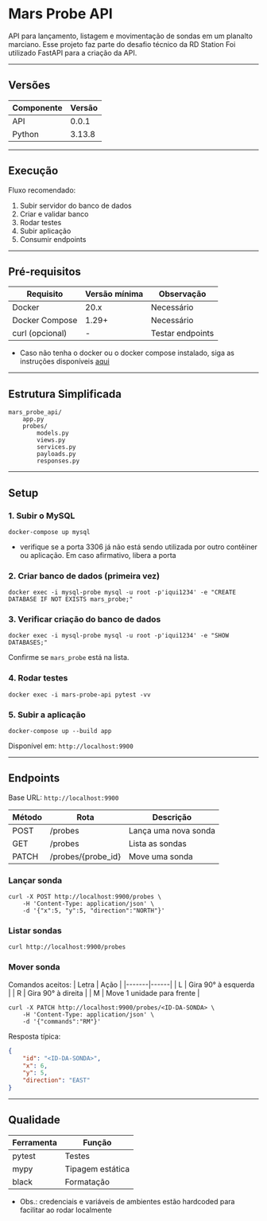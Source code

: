 # Mars Probe API

API para lançamento, listagem e movimentação de sondas em um planalto marciano. Esse projeto faz parte do desafio técnico da RD Station
Foi utilizado FastAPI para a criação da API.

---
## Versões
| Componente | Versão |
|------------|--------|
| API        | 0.0.1  |
| Python     | 3.13.8 |

---
## Execução

Fluxo recomendado:
1. Subir servidor do banco de dados
2. Criar e validar banco
3. Rodar testes
4. Subir aplicação
5. Consumir endpoints

---
## Pré-requisitos
| Requisito | Versão mínima | Observação |
|-----------|---------------|------------|
| Docker    | 20.x          | Necessário |
| Docker Compose | 1.29+    | Necessário |
| curl (opcional) | -       | Testar endpoints |

- Caso não tenha o docker ou o docker compose instalado, siga as instruções disponíveis [aqui](https://docs.docker.com/engine/)
---
## Estrutura Simplificada
```
mars_probe_api/
	app.py
	probes/
		models.py
		views.py
		services.py
		payloads.py
		responses.py
```

---
## Setup

### 1. Subir o MySQL
```
docker-compose up mysql
```
- verifique se a porta 3306 já não está sendo utilizada por outro contêiner ou aplicação. Em caso afirmativo, libera a porta

### 2. Criar banco de dados (primeira vez)
```
docker exec -i mysql-probe mysql -u root -p'iqui1234' -e "CREATE DATABASE IF NOT EXISTS mars_probe;"
```

### 3. Verificar criação do banco de dados
```
docker exec -i mysql-probe mysql -u root -p'iqui1234' -e "SHOW DATABASES;"
```
Confirme se `mars_probe` está na lista.

### 4. Rodar testes

```
docker exec -i mars-probe-api pytest -vv
```

### 5. Subir a aplicação
```
docker-compose up --build app
```
Disponível em: `http://localhost:9900`

---
## Endpoints
Base URL: `http://localhost:9900`

| Método | Rota | Descrição |
|--------|------|-----------|
| POST | /probes | Lança uma nova sonda |
| GET  | /probes | Lista as sondas |
| PATCH | /probes/{probe_id} | Move uma sonda |

### Lançar sonda
```
curl -X POST http://localhost:9900/probes \
	-H 'Content-Type: application/json' \
	-d '{"x":5, "y":5, "direction":"NORTH"}'
```

### Listar sondas
```
curl http://localhost:9900/probes
```

### Mover sonda
Comandos aceitos:
| Letra | Ação |
|-------|------|
| L | Gira 90° à esquerda |
| R | Gira 90° à direita |
| M | Move 1 unidade para frente |

```
curl -X PATCH http://localhost:9900/probes/<ID-DA-SONDA> \
	-H 'Content-Type: application/json' \
	-d '{"commands":"RM"}'
```

Resposta típica:
```json
{
	"id": "<ID-DA-SONDA>",
	"x": 6,
	"y": 5,
	"direction": "EAST"
}
```

---
## Qualidade
| Ferramenta | Função |
|------------|--------|
| pytest | Testes |
| mypy | Tipagem estática |
| black | Formatação |

- Obs.: credenciais e variáveis de ambientes estão hardcoded para facilitar ao rodar localmente